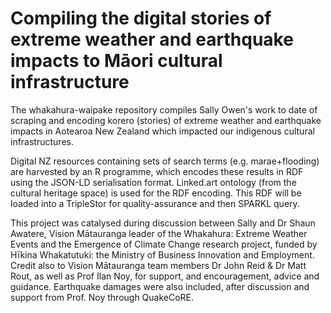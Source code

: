 # Compiling the digital stories of extreme weather and earthquake impacts to Māori cultural infrastructure  

The whakahura-waipake repository compiles Sally Owen's work to date of scraping and encoding korero (stories) of extreme weather and earthquake impacts in Aotearoa New Zealand which impacted our indigenous cultural infrastructures. 

Digital NZ resources containing sets of search terms (e.g. marae+flooding) are harvested by an R programme, which encodes these results in RDF using the JSON-LD serialisation format. Linked.art ontology (from the cultural heritage space) is used for the RDF encoding. This RDF will be loaded into a TripleStor for quality-assurance and then SPARKL query. 

This project was catalysed during discussion between Sally and Dr Shaun Awatere, Vision Mātauranga leader of the Whakahura: Extreme Weather Events and the Emergence of Climate Change research project, funded by Hīkina Whakatutuki: the Ministry of Business Innovation and Employment. Credit also to Vision Mātauranga team members Dr John Reid & Dr Matt Rout, as well as Prof Ilan Noy, for support, and encouragement, advice and guidance. Earthquake damages were also included, after discussion and support from Prof. Noy through QuakeCoRE. 
